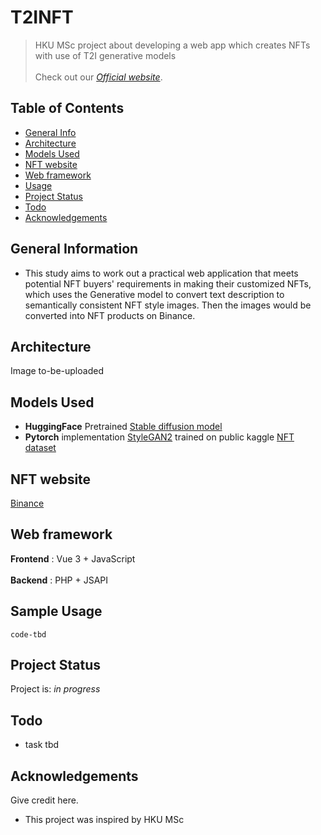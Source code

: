 # T2INFT
> HKU MSc project about developing a web app which creates NFTs with use of T2I generative models <br /> <br />
> Check out our [_Official website_](https://www.google.com).

## Table of Contents
* [General Info](#general-information)
* [Architecture](#architecture)
* [Models Used](#models-used)
* [NFT website](#nft-website)
* [Web framework](#web-framework)
* [Usage](#usage)
* [Project Status](#project-status)
* [Todo](#todo)
* [Acknowledgements](#acknowledgements)
<!-- * [License](#license) -->


## General Information
- This study aims to work out a practical web application that meets potential NFT buyers' requirements in making their customized NFTs, 
which uses the Generative model to convert text description to semantically consistent NFT style images. 
Then the images would be converted into NFT products on Binance.


## Architecture
<!-- ![Example screenshot](./img/screenshot.png) -->
Image to-be-uploaded



## Models Used
- __HuggingFace__ Pretrained [Stable diffusion model](https://www.google.com)
- __Pytorch__ implementation [StyleGAN2](https://www.google.com) trained on public kaggle [NFT dataset](https://www.google.com)


## NFT website
[Binance](https://www.google.com)


## Web framework
__Frontend__ : Vue 3 + JavaScript <br /><br />
__Backend__ : PHP + JSAPI


## Sample Usage

`code-tbd`


## Project Status
Project is: _in progress_


## Todo
- task tbd


## Acknowledgements
Give credit here.
- This project was inspired by HKU MSc

